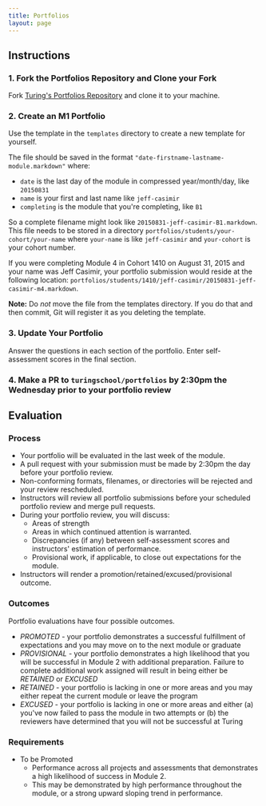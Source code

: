 ```yaml
---
title: Portfolios
layout: page
---
```


## Instructions

### 1. Fork the Portfolios Repository and Clone your Fork

Fork [Turing's Portfolios Repository](https://github.com/turingschool/portfolios) and clone it to your machine.

### 2. Create an M1 Portfolio

Use the template in the `templates` directory to create a new template for yourself.

The file should be saved in the format `"date-firstname-lastname-module.markdown"` where:

* `date` is the last day of the module in compressed year/month/day, like `20150831`
* `name` is your first and last name like `jeff-casimir`
* `completing` is the module that you're completing, like `B1`

So a complete filename might look like `20150831-jeff-casimir-B1.markdown`. This file needs to be stored in a directory `portfolios/students/your-cohort/your-name` where `your-name` is like `jeff-casimir` and `your-cohort` is your cohort number.

If you were completing Module 4 in Cohort 1410 on August 31, 2015 and your name was Jeff Casimir, your portfolio submission would reside at the following location: `portfolios/students/1410/jeff-casimir/20150831-jeff-casimir-m4.markdown`.

**Note:** Do *not* move the file from the templates directory. If you do that and then commit, Git will register it as you deleting the template.

### 3. Update Your Portfolio

Answer the questions in each section of the portfolio. Enter self-assessment scores in the final section.

### 4. Make a PR to `turingschool/portfolios` by 2:30pm the Wednesday prior to your portfolio review

## Evaluation

### Process

* Your portfolio will be evaluated in the last week of the module.
* A pull request with your submission must be made by 2:30pm the day before your portfolio review.
* Non-conforming formats, filenames, or directories will be rejected and your review rescheduled.
* Instructors will review all portfolio submissions before your scheduled portfolio review and merge pull requests.
* During your portfolio review, you will discuss:
    * Areas of strength
    * Areas in which continued attention is warranted.
    * Discrepancies (if any) between self-assessment scores and instructors' estimation of performance.
    * Provisional work, if applicable, to close out expectations for the module.
* Instructors will render a promotion/retained/excused/provisional outcome.

### Outcomes

Portfolio evaluations have four possible outcomes.

* *PROMOTED* - your portfolio demonstrates a successful fulfillment of expectations
and you may move on to the next module or graduate
* *PROVISIONAL* - your portfolio demonstrates a high likelihood that you will be successful in Module 2 with additional preparation. Failure to complete additional work assigned will result in being either be *RETAINED* or *EXCUSED*
* *RETAINED* - your portfolio is lacking in one or more areas and you may either
repeat the current module or leave the program
* *EXCUSED* - your portfolio is lacking in one or more areas and either (a) you've
now failed to pass the module in two attempts or (b) the reviewers have determined
that you will not be successful at Turing

### Requirements

* To be Promoted
    * Performance across all projects and assessments that demonstrates a high likelihood of success in Module 2.
    * This may be demonstrated by high performance throughout the module, or a strong upward sloping trend in performance.
